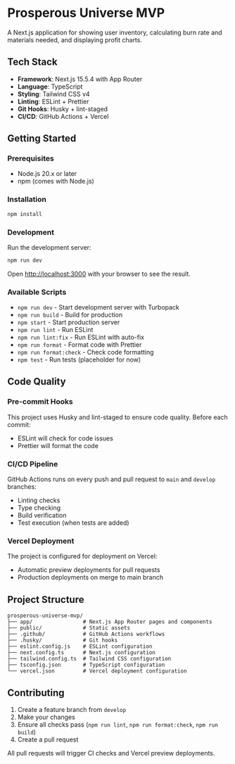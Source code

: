 # Prosperous Universe MVP

A Next.js application for showing user inventory, calculating burn rate and materials needed, and displaying profit charts.

## Tech Stack

- **Framework**: Next.js 15.5.4 with App Router
- **Language**: TypeScript
- **Styling**: Tailwind CSS v4
- **Linting**: ESLint + Prettier
- **Git Hooks**: Husky + lint-staged
- **CI/CD**: GitHub Actions + Vercel

## Getting Started

### Prerequisites

- Node.js 20.x or later
- npm (comes with Node.js)

### Installation

```bash
npm install
```

### Development

Run the development server:

```bash
npm run dev
```

Open [http://localhost:3000](http://localhost:3000) with your browser to see the result.

### Available Scripts

- `npm run dev` - Start development server with Turbopack
- `npm run build` - Build for production
- `npm start` - Start production server
- `npm run lint` - Run ESLint
- `npm run lint:fix` - Run ESLint with auto-fix
- `npm run format` - Format code with Prettier
- `npm run format:check` - Check code formatting
- `npm test` - Run tests (placeholder for now)

## Code Quality

### Pre-commit Hooks

This project uses Husky and lint-staged to ensure code quality. Before each commit:
- ESLint will check for code issues
- Prettier will format the code

### CI/CD Pipeline

GitHub Actions runs on every push and pull request to `main` and `develop` branches:
- Linting checks
- Type checking
- Build verification
- Test execution (when tests are added)

### Vercel Deployment

The project is configured for deployment on Vercel:
- Automatic preview deployments for pull requests
- Production deployments on merge to main branch

## Project Structure

```
prosperous-universe-mvp/
├── app/                # Next.js App Router pages and components
├── public/             # Static assets
├── .github/            # GitHub Actions workflows
├── .husky/             # Git hooks
├── eslint.config.js    # ESLint configuration
├── next.config.ts      # Next.js configuration
├── tailwind.config.ts  # Tailwind CSS configuration
├── tsconfig.json       # TypeScript configuration
└── vercel.json         # Vercel deployment configuration
```

## Contributing

1. Create a feature branch from `develop`
2. Make your changes
3. Ensure all checks pass (`npm run lint`, `npm run format:check`, `npm run build`)
4. Create a pull request

All pull requests will trigger CI checks and Vercel preview deployments.